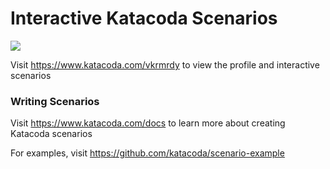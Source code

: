 # Interactive Katacoda Scenarios

[![](http://shields.katacoda.com/katacoda/vkrmrdy/count.svg)](https://www.katacoda.com/vkrmrdy "Get your profile on Katacoda.com")

Visit https://www.katacoda.com/vkrmrdy to view the profile and interactive scenarios

### Writing Scenarios
Visit https://www.katacoda.com/docs to learn more about creating Katacoda scenarios

For examples, visit https://github.com/katacoda/scenario-example

